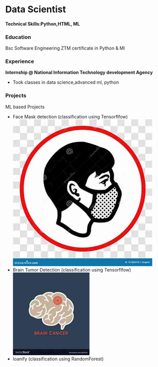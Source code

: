 # Data Scientist
#### Technical Skills:Python,HTML, ML 
### Education
Bsc Software Engineering
ZTM certificate in Python & Ml

### Experience
**Internship @ National Information Technology development Agency**
- Took classes in data science,advanced ml, python 

### Projects
ML based Projects
- Face Mask detection (classification using Tensorflfow)
![face_mask](/mask.jpeg)
- Brain Tumor Detection (classification using Tensorflfow)
![brain_tumor](/brain_tumor.jpeg)
- loanify (classification using RandomForest)
